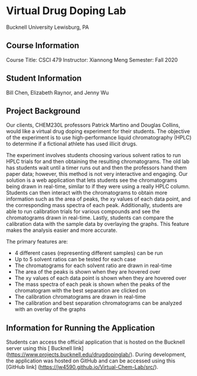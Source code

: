 # Virtual Drug Doping Lab
Bucknell University
Lewisburg, PA
 
## Course Information
Course Title: CSCI 479
Instructor: Xiannong Meng
Semester: Fall 2020
 
## Student Information
Bill Chen, Elizabeth Raynor, and Jenny Wu
 
## Project Background
Our clients, CHEM230L professors Patrick Martino and Douglas Collins, would like a virtual drug doping experiment for their students. The objective of the experiment is to use high-performance liquid chromatography (HPLC) to determine if a fictional athlete has used illicit drugs. 
 
The experiment involves students choosing various solvent ratios to run HPLC trials for and then obtaining the resulting chromatograms. The old lab has students wait until a timer runs out and then the professors hand them paper data; however, this method is not very interactive and engaging. Our solution is a web application that lets students see the chromatograms being drawn in real-time, similar to if they were using a really HPLC column. Students can then interact with the chromatograms to obtain more information such as the area of peaks, the xy values of each data point, and the corresponding mass spectra of each peak. Additionally, students are able to run calibration trials for various compounds and see the chromatograms drawn in real-time. Lastly, students can compare the calibration data with the sample data by overlaying the graphs. This feature makes the analysis easier and more accurate. 
 
The primary features are:
* 4 different cases (representing different samples) can be run
* Up to 5 solvent ratios can be tested for each case
* The chromatograms for each solvent ratio are drawn in real-time
* The area of the peaks is shown when they are hovered over
* The xy values of each data point is shown when they are hovered over
* The mass spectra of each peak is shown when the peaks of the chromatogram with the best separation are clicked on
* The calibration chromatograms are drawn in real-time
* The calibration and best separation chromatograms can be analyzed with an overlay of the graphs
 
## Information for Running the Application
Students can access the official application that is hosted on the Bucknell server using this [ Bucknell link] (https://www.projects.bucknell.edu/drugdopinglab/). During development, the application was hosted on GitHub and can be accessed using this [GitHub link] (https://jw4590.github.io/Virtual-Chem-Lab/src/).



